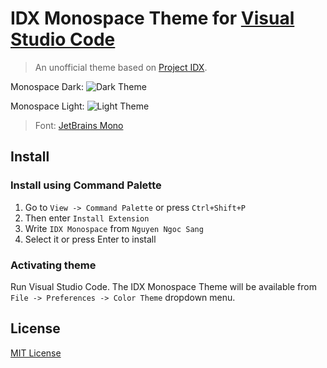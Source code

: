 # IDX Monospace Theme for [Visual Studio Code](http://code.visualstudio.com)

> An unofficial theme based on [Project IDX](https://idx.google.com/).

Monospace Dark:
![Dark Theme]()

Monospace Light:
![Light Theme]()

> Font: [JetBrains Mono](https://github.com/JetBrains/JetBrainsMono)

## Install

### Install using Command Palette

1. Go to `View -> Command Palette` or press `Ctrl+Shift+P`
2. Then enter `Install Extension`
3. Write `IDX Monospace` from `Nguyen Ngoc Sang`
4. Select it or press Enter to install

### Activating theme

Run Visual Studio Code. The IDX Monospace Theme will be available from `File -> Preferences -> Color Theme` dropdown menu.

## License

[MIT License](./LICENSE)
